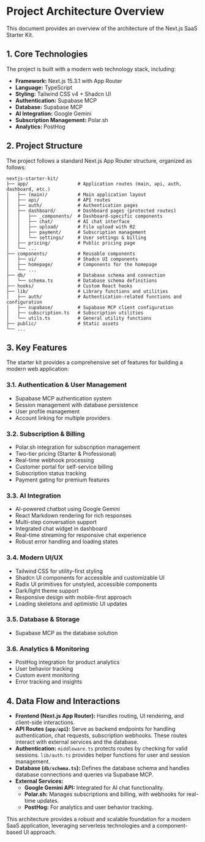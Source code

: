 # Project Architecture Overview

This document provides an overview of the architecture of the Next.js SaaS Starter Kit.

## 1. Core Technologies

The project is built with a modern web technology stack, including:

-   **Framework:** Next.js 15.3.1 with App Router
-   **Language:** TypeScript
-   **Styling:** Tailwind CSS v4 + Shadcn UI
-   **Authentication:** Supabase MCP
-   **Database:** Supabase MCP
-   **AI Integration:** Google Gemini
-   **Subscription Management:** Polar.sh
-   **Analytics:** PostHog

## 2. Project Structure

The project follows a standard Next.js App Router structure, organized as follows:

```
nextjs-starter-kit/
├── app/                  # Application routes (main, api, auth, dashboard, etc.)
│   ├── (main)/           # Main application layout
│   ├── api/              # API routes
│   ├── auth/             # Authentication pages
│   ├── dashboard/        # Dashboard pages (protected routes)
│   │   ├── _components/  # Dashboard-specific components
│   │   ├── chat/         # AI chat interface
│   │   ├── upload/       # File upload with R2
│   │   ├── payment/      # Subscription management
│   │   └── settings/     # User settings & billing
│   ├── pricing/          # Public pricing page
│   └── ...
├── components/           # Reusable components
│   ├── ui/               # Shadcn UI components
│   ├── homepage/         # Components for the homepage
│   └── ...
├── db/                   # Database schema and connection
│   └── schema.ts         # Database schema definitions
├── hooks/                # Custom React hooks
├── lib/                  # Library functions and utilities
│   ├── auth/             # Authentication-related functions and configuration
│   ├── supabase/         # Supabase MCP client configuration
│   ├── subscription.ts   # Subscription utilities
│   └── utils.ts          # General utility functions
├── public/               # Static assets
└── ...
```

## 3. Key Features

The starter kit provides a comprehensive set of features for building a modern web application:

### 3.1. Authentication & User Management

-   Supabase MCP authentication system
-   Session management with database persistence
-   User profile management
-   Account linking for multiple providers

### 3.2. Subscription & Billing

-   Polar.sh integration for subscription management
-   Two-tier pricing (Starter & Professional)
-   Real-time webhook processing
-   Customer portal for self-service billing
-   Subscription status tracking
-   Payment gating for premium features

### 3.3. AI Integration

-   AI-powered chatbot using Google Gemini
-   React Markdown rendering for rich responses
-   Multi-step conversation support
-   Integrated chat widget in dashboard
-   Real-time streaming for responsive chat experience
-   Robust error handling and loading states

### 3.4. Modern UI/UX

-   Tailwind CSS for utility-first styling
-   Shadcn UI components for accessible and customizable UI
-   Radix UI primitives for unstyled, accessible components
-   Dark/light theme support
-   Responsive design with mobile-first approach
-   Loading skeletons and optimistic UI updates

### 3.5. Database & Storage

-   Supabase MCP as the database solution

### 3.6. Analytics & Monitoring

-   PostHog integration for product analytics
-   User behavior tracking
-   Custom event monitoring
-   Error tracking and insights

## 4. Data Flow and Interactions

-   **Frontend (Next.js App Router):** Handles routing, UI rendering, and client-side interactions.
-   **API Routes (`app/api`):** Serve as backend endpoints for handling authentication, chat requests, subscription webhooks. These routes interact with external services and the database.
-   **Authentication:** `middleware.ts` protects routes by checking for valid sessions. `lib/auth.ts` provides helper functions for user and session management.
-   **Database (`db/schema.ts`):** Defines the database schema and handles database connections and queries via Supabase MCP.
-   **External Services:**
    -   **Google Gemini API:** Integrated for AI chat functionality.
    -   **Polar.sh:** Manages subscriptions and billing, with webhooks for real-time updates.
    -   **PostHog:** For analytics and user behavior tracking.

This architecture provides a robust and scalable foundation for a modern SaaS application, leveraging serverless technologies and a component-based UI approach.
